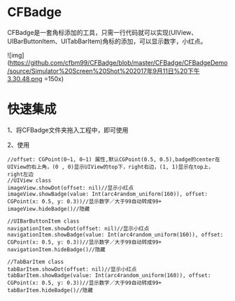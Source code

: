 # CFBadge
CFBadge是一套角标添加的工具，只需一行代码就可以实现(UIView、UIBarButtonItem、UITabBarItem)角标的添加，可以显示数字，小红点。

![img](https://github.com/cfbm99/CFBadge/blob/master/CFBadge/CFBadgeDemo/source/Simulator%20Screen%20Shot%202017年9月11日%20下午3.30.48.png =150x)

快速集成
=====
 1、将CFBadge文件夹拖入工程中，即可使用

 2、使用
 ```
 //offset: CGPoint(0~1, 0~1) 属性,默认CGPoint(0.5, 0.5),badge的center在UIView的右上角，(0 , 0)显示UIView的top下，right右边，(1, 1)显示在top上，right左边
 //UIView class
 imageView.showDot(offset: nil)//显示小红点
 imageView.showBadge(value: Int(arc4random_uniform(160)), offset: CGPoint(x: 0.5, y: 0.3))//显示数字／大于99自动转成99+
 imageView.hideBadge()//隐藏

 //UIBarButtonItem class
 navigationItem.showDot(offset: nil)//显示小红点
 navigationItem.showBadge(value: Int(arc4random_uniform(160)), offset: CGPoint(x: 0.5, y: 0.3))//显示数字／大于99自动转成99+
 navigationItem.hideBadge()//隐藏

 //TabBarItem class
 tabBarItem.showDot(offset: nil)//显示小红点
 tabBarItem.showBadge(value: Int(arc4random_uniform(160)), offset: CGPoint(x: 0.5, y: 0.3))//显示数字／大于99自动转成99+
 tabBarItem.hideBadge()//隐藏
```

